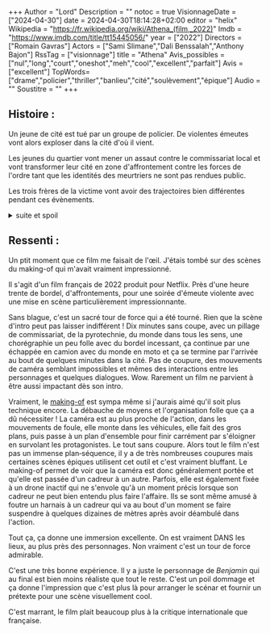 +++
Author = "Lord"
Description = ""
notoc = true
VisionnageDate = ["2024-04-30"]
date = 2024-04-30T18:14:28+02:00
editor = "helix"
Wikipedia = "https://fr.wikipedia.org/wiki/Athena_(film,_2022)"
Imdb = "https://www.imdb.com/title/tt15445056/"
year = ["2022"]
Directors = ["Romain Gavras"]
Actors = ["Sami Slimane","Dali Benssalah","Anthony Bajon"]
RssTag = ["visionnage"]
title = "Athena"
Avis_possibles = ["nul","long","court","oneshot","meh","cool","excellent","parfait"]
Avis = ["excellent"] 
TopWords=["drame","policier","thriller","banlieu","cité","soulèvement","épique"]
Audio = ""
Soustitre = ""
+++
## Histoire : 
Un jeune de cité est tué par un groupe de policier.
De violentes émeutes vont alors exploser dans la cité d'où il vient.

Les jeunes du quartier vont mener un assaut contre le commissariat local et vont transformer leur cité en zone d'affrontement contre les forces de l'ordre tant que les identités des meurtriers ne sont pas rendues public.

Les trois frères de la victime vont avoir des trajectoires bien différentes pendant ces évènements.

<details><summary>suite et spoil</summary>

*Karim* va mener tous les jeunes à l'insurrection.
*Abdel* lui, va tenter de calmer les choses et donc de raisonner *Karim*.
*Moktar* reste plus ou moins en dehors de tout le bordel, il est bien plus préoccupé à tenter de protéger son business et notamment ses armes qui pourraient attirer les convoitises.

Alors que les tensions ne cessent de monter, la bande de *Karim* parvient à capturer un flic.
*Abdel* qui avait été exfiltré et arrêté (à tort) est liberé et on lui demande non-officiellement de calmer son frère et de surtout faire en sorte que le flic ne soit pas tué.
Il demande à connaitre les noms des meurtriers de son ptit frère mais n'obtient pour seule réponse que personne ne sait qui c'est.

Il retourne dans la cité et confronte *Karim* mais leurs différends et la rage ne leur permet pas de s'entendre.
*Abdel* parvient tout de même à choper le flic et à s'enfuir avec lui.
Il se réfugie auprès de leur autre frère *Moktar*.
Là un deal est fait : *Moktar* est en bisbille avec des ripoux de la BAC et s'ils parviennent à sauver le flic, ils pourraient en tirer profit.

*Karim* les trouve et menace de faire cramer la boutique où ils se terrent.
À ce moment la BAC arrive et tue *Karim* devant les yeux d'*Abdel*.
Ce dernier vrille.
Il bute *Moktar* de ses poings, et prend la tête de la rébellion.

Il est contacté par les flics et au lieu de leur livrer l'otage, menace de le tuer s'ils ne leur donnent pas les assassins de son frère.

Pendant ce temps, on a *Benjamin*, un habitant de la cité un peu étrange qui commence à passer à l'acte.
Apparemment c'est un autiste et là, on ne sait trop comment, il bricole des bouteilles de gaz, des portables et tout.
Bref, il s'apprête à faire péter bien fort un immeuble.
*Abdel* recontacte les flics pour avoir l'identité des meurtriers mais on lui dit que ce ne sont pas des flics mais des gars d'extrèmes droites (ouai tous les gars d'extrème droite ne sont pas flics (la réciproque cela dit…)).
Il ne tue pas l'otage flic qui s'échappe.

*Benjamin* fait une grosse explosion où se trouve *Abdel* et quelques flics menant l'assaut.

Fondu au noir.

On a enfin la vidéo de la mort de *Idir* qui a tout causé.
C'est un groupe de flic qui l'ont buté.
Ils partent puis on les voit enlever leurs vêtements de policiers et cramer tout ça laissant apparaitre des tatouages assez explicite concernant leur orientation politique.

</details>

## Ressenti :
Un ptit moment que ce film me faisait de l'œil.
J'étais tombé sur des scènes du making-of qui m'avait vraiment impressionné.

Il s'agit d'un film français de 2022 produit pour Netflix.
Près d'une heure trente de bordel, d'affrontements, pour une soirée d'émeute violente avec une mise en scène particulièrement impressionnante.

Sans blague, c'est un sacré tour de force qui a été tourné.
Rien que la scène d'intro peut pas laisser indifférent !
Dix minutes sans coupe, avec un pillage de commissariat, de la pyrotechnie, du monde dans tous les sens, une chorégraphie un peu folle avec du bordel incessant, ça continue par une échappée en camion avec du monde en moto et ça se termine par l'arrivée au bout de quelques minutes dans la cité.
Pas de coupure, des mouvements de caméra semblant impossibles et mêmes des interactions entre les personnages et quelques dialogues.
Wow.
Rarement un film ne parvient à être aussi impactant dès son intro.

Vraiment, le [making-of](https://www.youtube.com/watch?v=J0zvbNOAGrc) est sympa même si j'aurais aimé qu'il soit plus technique encore.
La débauche de moyens et l'organisation folle que ça a dû nécessiter !
La caméra est au plus proche de l'action, dans les mouvements de foule, elle monte dans les véhicules, elle fait des gros plans, puis passe à un plan d'ensemble pour finir carrément par s'éloigner en survolant les protagonistes.
Le tout sans coupure.
Alors tout le film n'est pas un immense plan‑séquence, il y a de très nombreuses coupures mais certaines scènes épiques utilisent cet outil et c'est vraiment bluffant.
Le making-of permet de voir que la caméra est donc généralement portée et qu'elle est passée d'un cadreur à un autre.
Parfois, elle est également fixée à un drone inactif qui ne s'envole qu'à un moment précis lorsque son cadreur ne peut bien entendu plus faire l'affaire.
Ils se sont même amusé à foutre un harnais à un cadreur qui va au bout d'un moment se faire suspendre à quelques dizaines de mètres après avoir déambulé dans l'action.

Tout ça, ça donne une immersion excellente.
On est vraiment DANS les lieux, au plus près des personnages.
Non vraiment c'est un tour de force admirable.

C'est une très bonne expérience.
Il y a juste le personnage de *Benjamin* qui au final est bien moins réaliste que tout le reste.
C'est un poil dommage et ça donne l'impression que c'est plus là pour arranger le scénar et fournir un prétexte pour une scène visuellement cool.

C'est marrant, le film plait beaucoup plus à la critique internationale que française.

